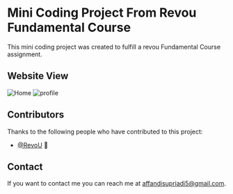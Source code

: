 # Mini Coding Project From Revou Fundamental Course

This mini coding project was created to fulfill a revou Fundamental Course assignment.

## Website View

![Home]({Assets/Home.png})
![profile]({Assets/profile.png})

## Contributors

Thanks to the following people who have contributed to this project:

* [@RevoU](https://www.linkedin.com/school/revou/) 🐛

## Contact

If you want to contact me you can reach me at <affandisupriadi5@gmail.com>.
